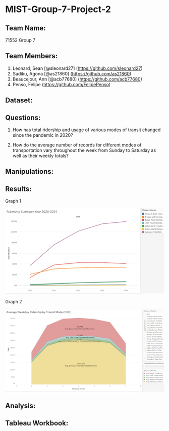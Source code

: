 # MIST-Group-7-Project-2

## Team Name:
71552 Group 7

## Team Members:
1. Leonard, Sean [@sleonard27] (https://github.com/sleonard27)
2. Sadiku, Agona [@as21860] (https://github.com/as21860)
3. Beaucejour, Ann [@acb77680] (https://github.com/acb77680)
4. Penso, Felipe (https://github.com/FelipePenso)

## Dataset:

## Questions:

1. How has total ridership and usage of various modes of transit changed since the pandemic in 2020?

2. How do the average number of records for different modes of transportation vary throughout the week from Sunday to Saturday as well as their weekly totals?


## Manipulations:

## Results:

Graph 1

![Results1](https://github.com/sleonard27/MIST-Group-7-Project-2/blob/main/Picture1.0.png)

Graph 2

![Results2](https://github.com/sleonard27/MIST-Group-7-Project-2/blob/main/Picture2.png)

## Analysis:

## Tableau Workbook:
